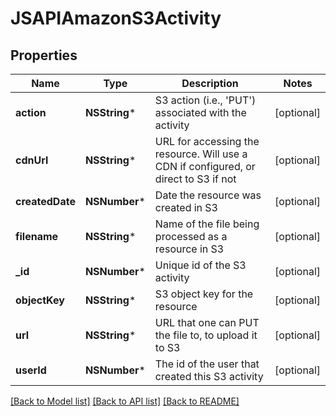 # JSAPIAmazonS3Activity

## Properties
Name | Type | Description | Notes
------------ | ------------- | ------------- | -------------
**action** | **NSString*** | S3 action (i.e., &#39;PUT&#39;) associated with the activity | [optional] 
**cdnUrl** | **NSString*** | URL for accessing the resource. Will use a CDN if configured, or direct to S3 if not | [optional] 
**createdDate** | **NSNumber*** | Date the resource was created in S3 | [optional] 
**filename** | **NSString*** | Name of the file being processed as a resource in S3 | [optional] 
**_id** | **NSNumber*** | Unique id of the S3 activity | [optional] 
**objectKey** | **NSString*** | S3 object key for the resource | [optional] 
**url** | **NSString*** | URL that one can PUT the file to, to upload it to S3 | [optional] 
**userId** | **NSNumber*** | The id of the user that created this S3 activity | [optional] 

[[Back to Model list]](../README.md#documentation-for-models) [[Back to API list]](../README.md#documentation-for-api-endpoints) [[Back to README]](../README.md)


